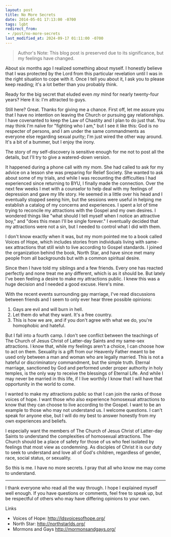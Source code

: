 ```yaml
---
layout: post
title: No More Secrets
date: 2014-05-01 17:13:00 -0700
tags: lgbt
redirect_from:
 - /post/no-more-secrets
last_modified_at: 2024-09-17 01:11:00 -0700
---
```


> Author's Note: This blog post is preserved due to its significance, but my feelings have changed.

About six months ago I realized something about myself. I honestly believe that I was protected by the Lord from this particular revelation until I was in the right situation to cope with it. Once I tell you about it, I ask you to please keep reading; it's a lot better than you probably think.

Ready for the big secret that eluded even _my_ mind for nearly twenty-four years? Here it is: I'm attracted to guys.

Still here? Great. Thanks for giving me a chance. First off, let me assure you that I have no intention on leaving the Church or pursuing gay relationships. I have covenanted to keep the Law of Chastity and I plan to do just that. You may think I'm naïve for "fighting who I am," but I see it like this: God is no respecter of persons, and I am under the same commandments as everyone else regarding sexual purity; I'm just wired the other way around. It's a bit of a bummer, but I enjoy the irony.

The story of my self-discovery is sensitive enough for me not to post all the details, but I'll try to give a watered-down version.

It happened during a phone call with my mom. She had called to ask for my advice on a lesson she was preparing for Relief Society. She wanted to ask about some of my trials, and while I was recounting the difficulties I had experienced since returning to BYU, I finally made the connection. Over the next few weeks I met with a counselor to help deal with my feelings of depression and gave my life story. He seemed in a little over his head and I eventually stopped seeing him, but the sessions were useful in helping me establish a catalog of my concerns and experiences. I spent a lot of time trying to reconcile my attractions with the Gospel and my own desires. I wondered things like "what should I tell myself when I notice an attractive boy," and "does this mean I'll be single forever." I eventually decided that my attractions were not a sin, but I needed to control what I did with them.

I don't know exactly when it was, but my mom pointed me to a book called Voices of Hope, which includes stories from individuals living with same-sex attractions that still wish to live according to Gospel standards. I joined the organization behind the book, North Star, and have since met many people from all backgrounds but with a common spiritual desire.

Since then I have told my siblings and a few friends. Every one has reacted perfectly and none treat me any different, which is as it should be. But lately I've been feeling a desire to make my attractions public. I knew this was a huge decision and I needed a good excuse. Here's mine.

With the recent events surrounding gay marriage, I've read discussions between friends and I seem to only ever hear three possible opinions:

  1. Gays are evil and will burn in hell.
  2. Let them do what they want. It's a free country.
  3. This is how we are, and if you don't agree with what we do, you're homophobic and hateful.

But I fall into a fourth camp. I don't see conflict between the teachings of The Church of Jesus Christ of Latter-day Saints and my same-sex attractions. I know that, while my feelings aren't a choice, I can choose how to act on them. Sexuality is a gift from our Heavenly Father meant to be used only between a man and woman who are legally married. This is not a hateful or discriminatory commandment, but the simple truth. Eternal marriage, sanctioned by God and performed under proper authority in holy temples, is the only way to receive the blessings of Eternal Life. And while I may never be married in this life, if I live worthily I know that I will have that opportunity in the world to come.

I wanted to make my attractions public so that I can join the ranks of those voices of hope. I want those who also experience homosexual attractions to know that they can choose to live according to the Gospel. I want to be an example to those who may not understand us. I welcome questions. I can't speak for anyone else, but I will do my best to answer honestly from my own experiences and beliefs.

I especially want the members of The Church of Jesus Christ of Latter-day Saints to understand the complexities of homosexual attractions. The Church should be a place of safety for those of us who feel isolated by feelings that most view as condemning. As disciples of Christ it is our duty to seek to understand and love all of God's children, regardless of gender, race, social status, or sexuality.

So this is me. I have no more secrets. I pray that all who know me may come to understand.

---

I thank everyone who read all the way through. I hope I explained myself well enough. If you have questions or comments, feel free to speak up, but be respectful of others who may have differing opinions to your own.

Links

  * Voices of Hope: <http://ldsvoicesofhope.org/>
  * North Star: <http://northstarlds.org/>
  * Mormons and Gays <http://mormonsandgays.org/>
